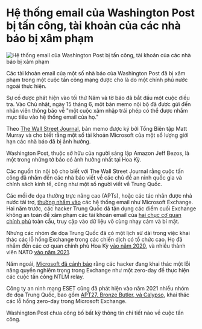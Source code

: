 # Hệ thống email của Washington Post bị tấn công, tài khoản của các nhà báo bị xâm phạm

![Hệ thống email của Washington Post bị tấn công, tài khoản của các nhà báo bị xâm phạm](https://www.bleepstatic.com/content/hl-images/2025/06/16/newspaper.jpg?rand=829103962)

Các tài khoản email của một số nhà báo của Washington Post đã bị xâm phạm trong một cuộc tấn công mạng được cho là do một chính phủ nước ngoài thực hiện.

Sự cố được phát hiện vào tối thứ Năm và tờ báo đã bắt đầu một cuộc điều tra. Vào Chủ nhật, ngày 15 tháng 6, một bản memo nội bộ đã được gửi đến nhân viên thông báo về "một cuộc xâm nhập trái phép có thể được nhắm mục tiêu vào hệ thống email của họ."

Theo [The Wall Street Journal](https://www.wsj.com/tech/cybersecurity/cyberattack-on-washington-post-compromises-email-accounts-of-journalists-70bf1300), bản memo được ký bởi Tổng Biên tập Matt Murray và cho biết rằng một số tài khoản Microsoft của một số lượng giới hạn các nhà báo đã bị ảnh hưởng.

Washington Post, thuộc sở hữu của người sáng lập Amazon Jeff Bezos, là một trong những tờ báo có ảnh hưởng nhất tại Hoa Kỳ.

Các nguồn tin nội bộ cho biết với The Wall Street Journal rằng cuộc tấn công đã nhắm đến các nhà báo viết về các chủ đề an ninh quốc gia và chính sách kinh tế, cũng như một số người viết về Trung Quốc.

Các mối đe dọa thường trực nâng cao (APTs), hoặc các tác nhân được nhà nước tài trợ, [thường nhắm vào](https://www.bleepingcomputer.com/news/security/us-cyber-safety-board-to-analyze-microsoft-exchange-hack-of-govt-emails/) các hệ thống email như Microsoft Exchange. Hai năm trước, các hacker Trung Quốc đã tận dụng các điểm cuối Exchange không an toàn để xâm phạm các tài khoản email của [hai chục cơ quan chính phủ](https://www.bleepingcomputer.com/news/security/microsoft-chinese-hackers-breached-us-govt-exchange-email-accounts/) toàn cầu, truy cập vào dữ liệu vô cùng nhạy cảm và bí mật.

Nhưng các nhóm đe dọa Trung Quốc đã có một lịch sử dài trong việc khai thác các lỗ hổng Exchange trong các chiến dịch có tổ chức cao. Họ đã nhắm đến các cơ quan chính phủ Hoa Kỳ [vào năm 2020](https://www.bleepingcomputer.com/news/security/us-govt-china-sponsored-hackers-targeting-exchange-citrix-f5-flaws/), và nhiều thành viên NATO [vào năm 2021](https://www.bleepingcomputer.com/news/security/us-and-allies-officially-accuse-china-of-microsoft-exchange-attacks/).

Năm ngoái, [Microsoft đã cảnh báo](https://www.bleepingcomputer.com/news/security/microsoft-new-critical-exchange-bug-exploited-as-zero-day/) rằng các hacker đang khai thác một lỗi nâng quyền nghiêm trọng trong Exchange như một zero-day để thực hiện các cuộc tấn công NTLM relay.

Công ty an ninh mạng ESET cũng đã phát hiện vào năm 2021 nhiều nhóm đe dọa Trung Quốc, bao gồm [APT27, Bronze Butler, và Calypso](https://www.bleepingcomputer.com/news/security/state-hackers-rush-to-exploit-unpatched-microsoft-exchange-servers/), khai thác các lỗ hổng zero-day trong Microsoft Exchange.

Washington Post chưa công bố bất kỳ thông tin chi tiết nào về cuộc tấn công.